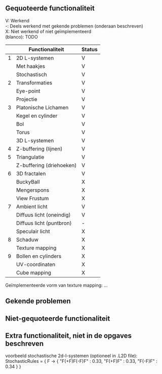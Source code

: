 ## Gequoteerde functionaliteit

V: Werkend  
-: Deels werkend met gekende problemen (onderaan beschreven)  
X: Niet werkend of niet geïmplementeerd  
(blanco): TODO  


|   | Functionaliteit          | Status |
|---|--------------------------|--------|
| 1 | 2D L-systemen            | V      |
|   | Met haakjes              | V      |
|   | Stochastisch             | V      |
| 2 | Transformaties           | V      |
|   | Eye-point                | V      |
|   | Projectie                | V      |
| 3 | Platonische Lichamen     | V      |
|   | Kegel en cylinder        | V      |
|   | Bol                      | V      |
|   | Torus                    | V      |
|   | 3D L-systemen            | V      |
| 4 | Z-buffering (lijnen)     | V      |
| 5 | Triangulatie             | V      |
|   | Z-buffering (driehoeken) | V      |
| 6 | 3D fractalen             | V      |
|   | BuckyBall                | X      |
|   | Mengerspons              | X      |
|   | View Frustum             | X      |
| 7 | Ambient licht            | V      |
|   | Diffuus licht (oneindig) | V      |
|   | Diffuus licht (puntbron) | -      |
|   | Speculair licht          | X      |
| 8 | Schaduw                  | X      |
|   | Texture mapping          | X      |
| 9 | Bollen en cylinders      | X      |
|   | UV-coordinaten           | X      |
|   | Cube mapping             | X      |

Geïmplementeerde vorm van texture mapping: ...

## Gekende problemen 

## Niet-gequoteerde functionaliteit

## Extra functionaliteit, niet in de opgaves beschreven

voorbeeld stochastische 2d-l-systemen (optioneel in .L2D file):
    StochasticRules = {
        F -> {
        "F(+F)F(-F)F" : 0.33,
        "F(+F)F" : 0.33,
        "F(-F)F" : 0.34
        }
    }
